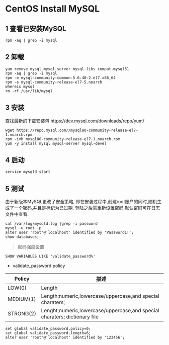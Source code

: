 # CentOS Install MySQL 

## 1 查看已安装MySQL

``` 
rpm -aq | grep -i mysql
```

## 2 卸载
```
yum remove mysql mysql-server mysql-libs compat-mysql51
rpm -aq | grep -i mysql
rpm -e mysql-community-common-5.6.40-2.el7.x86_64
rpm -e mysql-community-release-el7-5.noarch
whereis mysql
rm -rf /usr/lib/mysql
```

## 3 安装

查找最新的下载安装包
https://dev.mysql.com/downloads/repo/yum/

```
wget https://repo.mysql.com//mysql80-community-release-el7-1.noarch.rpm
rpm -ivh mysql80-community-release-el7-1.noarch.rpm
yum -y install mysql mysql-server mysql-devel
```

## 4 启动
```
service mysqld start
```

## 5 测试
由于新版本MySQL更改了安全策略, 即在安装过程中,创建root账户的同时,随机生成了一个密码,并且是标记为已过期. 登陆之后需重新设置密码.默认密码可在日志文件中查看.
```
cat /var/log/mysqld.log |grep -i password
mysql -u root -p
alter user 'root'@'localhost' identified by 'Password1!';
show databases;
```

> 密码强度设置
```
SHOW VARIABLES LIKE 'validate_password%'
```

- validate_password.policy

Policy|描述
------|--------
LOW(0)|Length
MEDIUM(1)|Length;numeric,lowercase/uppercase,and special charaters; 
STRONG(2)|Lenght;numeric,lowercase/uppercase,and special charaters; dictionary file

```
set global validate_password.policy=0;
set global validate_password.length=6;  
alter user 'root'@'localhost' identified by '123456';
```